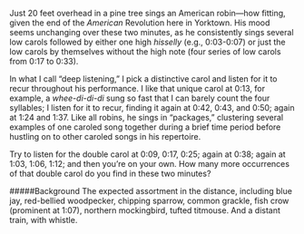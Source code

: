 Just 20 feet overhead in a pine tree sings an American robin—how fitting, given the end of the _American_ Revolution here in Yorktown. His mood seems unchanging over these two minutes, as he consistently sings several low carols followed by either one high _hisselly_ (e.g., 0:03-0:07) or just the low carols by themselves without the high note (four series of low carols from 0:17 to 0:33).

In what I call “deep listening,” I pick a distinctive carol and listen for it to recur throughout his performance. I like that unique carol at 0:13, for example, a _whee-di-di-di_ sung so fast that I can barely count the four syllables; I listen for it to recur, finding it again at 0:42, 0:43, and 0:50; again at 1:24 and 1:37. Like all robins, he sings in “packages,” clustering several examples of one caroled song together during a brief time period before hustling on to other caroled songs in his repertoire.

Try to listen for the double carol at 0:09, 0:17, 0:25; again at 0:38; again at 1:03, 1:06, 1:12; and then you’re on your own. How many more occurrences of that double carol do you find in these two minutes?

#####Background
The expected assortment in the distance, including blue jay, red-bellied woodpecker, chipping sparrow, common grackle, fish crow (prominent at 1:07), northern mockingbird, tufted titmouse. And a distant train, with whistle. 
